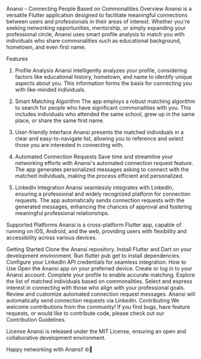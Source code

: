 Anansi - Connecting People Based on Commonalities
Overview
Anansi is a versatile Flutter application designed to facilitate meaningful connections between users and professionals in their areas of interest. Whether you're seeking networking opportunities, mentorship, or simply expanding your professional circle, Anansi uses smart profile analysis to match you with individuals who share commonalities such as educational background, hometown, and even first name.

Features
1. Profile Analysis
Anansi intelligently analyzes your profile, considering factors like educational history, hometown, and name to identify unique aspects about you. This information forms the basis for connecting you with like-minded individuals.

2. Smart Matching Algorithm
The app employs a robust matching algorithm to search for people who have significant commonalities with you. This includes individuals who attended the same school, grew up in the same place, or share the same first name.

3. User-friendly Interface
Anansi presents the matched individuals in a clear and easy-to-navigate list, allowing you to reference and select those you are interested in connecting with.

4. Automated Connection Requests
Save time and streamline your networking efforts with Anansi's automated connection request feature. The app generates personalized messages asking to connect with the matched individuals, making the process efficient and personalized.

5. LinkedIn Integration
Anansi seamlessly integrates with LinkedIn, ensuring a professional and widely recognized platform for connection requests. The app automatically sends connection requests with the generated messages, enhancing the chances of approval and fostering meaningful professional relationships.

Supported Platforms
Anansi is a cross-platform Flutter app, capable of running on iOS, Android, and the web, providing users with flexibility and accessibility across various devices.

Getting Started
Clone the Anansi repository.
Install Flutter and Dart on your development environment.
Run flutter pub get to install dependencies.
Configure your LinkedIn API credentials for seamless integration.
How to Use
Open the Anansi app on your preferred device.
Create or log in to your Anansi account.
Complete your profile to enable accurate matching.
Explore the list of matched individuals based on commonalities.
Select and express interest in connecting with those who align with your professional goals.
Review and customize automated connection request messages.
Anansi will automatically send connection requests via LinkedIn.
Contributing
We welcome contributions from the community! If you find bugs, have feature requests, or would like to contribute code, please check out our Contribution Guidelines.

License
Anansi is released under the MIT License, ensuring an open and collaborative development environment.

Happy networking with Anansi! 🌐🤝

